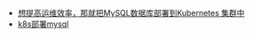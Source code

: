 


- [想提高运维效率，那就把MySQL数据库部署到Kubernetes 集群中](https://zhuanlan.zhihu.com/p/420110247)
- [k8s部署mysql](https://www.cnblogs.com/zcpeng/articles/15433387.html)